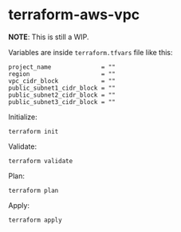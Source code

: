 # terraform-aws-vpc

**NOTE**: This is still a WIP.

Variables are inside `terraform.tfvars` file like this:

```
project_name              = ""
region                    = ""
vpc_cidr_block            = ""
public_subnet1_cidr_block = ""
public_subnet2_cidr_block = ""
public_subnet3_cidr_block = ""
```

Initialize:

```
terraform init
```

Validate:

```
terraform validate
```

Plan:

```
terraform plan
```

Apply:

```
terraform apply
```
